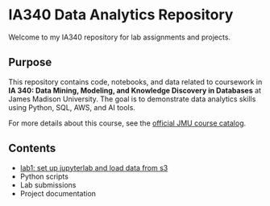 # IA340 Data Analytics Repository

Welcome to my IA340 repository for lab assignments and projects.

## Purpose

This repository contains code, notebooks, and data related to coursework in **IA 340: Data Mining, Modeling, and Knowledge Discovery in Databases** at James Madison University. The goal is to demonstrate data analytics skills using Python, SQL, AWS, and AI tools.

For more details about this course, see the [official JMU course catalog](https://catalog.jmu.edu/preview_course_nopop.php?catoid=50&coid=258336).

## Contents

- [lab1: set up jupyterlab and load data from s3](/lab1.ipynb)
- Python scripts
- Lab submissions
- Project documentation

